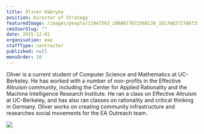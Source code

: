 ```yaml
---
title: Oliver Habryka
position: Director of Strategy
featuredImage: /images/people/11947563_1008077672568139_1017683717867352200_n.jpg
cmsUserSlug: ""
date: 2015-12-01 
organisation: eao
staffType: contractor
published: null
menuOrder: 10
---
```


Oliver is a current student of Computer Science and Mathematics at UC-Berkeley. He has worked with a number of non-profits in the Effective Altruism community, including the Center for Applied Rationality and the Machine Intelligence Research Institute. He ran a class on Effective Altruism at UC-Berkeley, and has also ran classes on rationality and critical thinking in Germany. Oliver works on creating community infrastructure and researches social movements for the EA Outreach team.

![](https://ssl.gstatic.com/ui/v1/icons/mail/images/cleardot.gif)

  